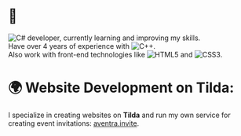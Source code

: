 # 👋

![C#](https://img.shields.io/badge/-C%23-239120?style=flat-square&logo=c-sharp&logoColor=white) developer, currently learning and improving my skills.  
Have over 4 years of experience with ![C++](https://img.shields.io/badge/-C%2B%2B-00599C?style=flat-square&logo=c%2B%2B&logoColor=white).  
Also work with front-end technologies like ![HTML5](https://img.shields.io/badge/-HTML5-E34F26?style=flat-square&logo=html5&logoColor=white) and ![CSS3](https://img.shields.io/badge/-CSS3-1572B6?style=flat-square&logo=css3).

# 🌍 Website Development on Tilda:
I specialize in creating websites on **Tilda** and run my own service for creating event invitations: [aventra.invite](https://aventrainvite.kz).  



